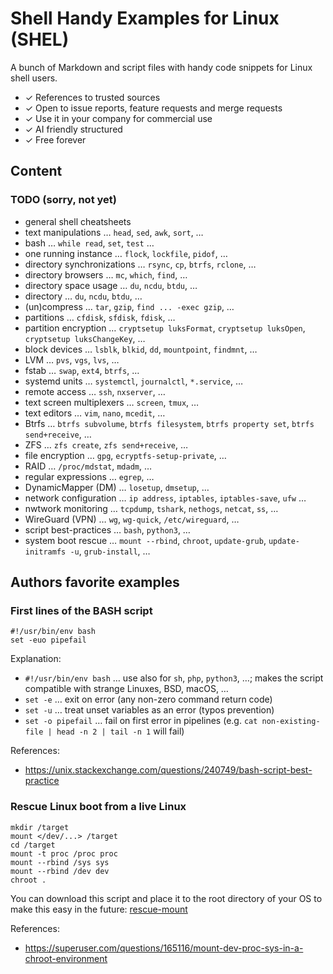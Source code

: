 # Shell Handy Examples for Linux (SHEL)

A bunch of Markdown and script files with handy code snippets for Linux shell users.

* ✓ References to trusted sources
* ✓ Open to issue reports, feature requests and merge requests
* ✓ Use it in your company for commercial use
* ✓ AI friendly structured
* ✓ Free forever

## Content



### TODO (sorry, not yet)

* general shell cheatsheets
* text manipulations … `head`, `sed`, `awk`, `sort`, …
* bash … `while read`, `set`, `test` …
* one running instance … `flock`, `lockfile`, `pidof`, …
* directory synchronizations … `rsync`, `cp`, `btrfs`, `rclone`, …
* directory browsers … `mc`, `which`, `find`, …
* directory space usage … `du`, `ncdu`, `btdu`, …
* directory … `du`, `ncdu`, `btdu`, …
* (un)compress … `tar`, `gzip`, `find ... -exec gzip`, …
* partitions … `cfdisk`, `sfdisk`, `fdisk`, …
* partition encryption … `cryptsetup luksFormat`, `cryptsetup luksOpen`, `cryptsetup luksChangeKey`, …
* block devices … `lsblk`, `blkid`, `dd`, `mountpoint`, `findmnt`, …
* LVM … `pvs`, `vgs`, `lvs`, …
* fstab … `swap`, `ext4`, `btrfs`, …
* systemd units … `systemctl`, `journalctl`, `*.service`, …
* remote access … `ssh`, `nxserver`, …
* text screen multiplexers … `screen`, `tmux`, …
* text editors … `vim`, `nano`, `mcedit`, …
* Btrfs … `btrfs subvolume`, `btrfs filesystem`,  `btrfs property set`, `btrfs send+receive`, …
* ZFS … `zfs create`, `zfs send+receive`, …
* file encryption … `gpg`, `ecryptfs-setup-private`, …
* RAID … `/proc/mdstat`, `mdadm`, …
* regular expressions … `egrep`, …
* DynamicMapper (DM) … `losetup`, `dmsetup`, …
* network configuration … `ip address`, `iptables`, `iptables-save`, `ufw` …
* nwtwork monitoring … `tcpdump`, `tshark`, `nethogs`, `netcat`, `ss`, …
* WireGuard (VPN) … `wg`, `wg-quick`, `/etc/wireguard`, …
* script best-practices … `bash`, `python3`, …
* system boot rescue … `mount --rbind`, `chroot`, `update-grub`, `update-initramfs -u`, `grub-install`, …

## Authors favorite examples

### First lines of the BASH script

```shell
#!/usr/bin/env bash
set -euo pipefail
```

Explanation:
* `#!/usr/bin/env bash` … use also for `sh`, `php`, `python3`, …; makes the script compatible with strange Linuxes, BSD, macOS, …
* `set -e` … exit on error (any non-zero command return code)
* `set -u` … treat unset variables as an error (typos prevention)
* `set -o pipefail` … fail on first error in pipelines (e.g. `cat non-existing-file | head -n 2 | tail -n 1` will fail)

References:
* https://unix.stackexchange.com/questions/240749/bash-script-best-practice

### Rescue Linux boot from a live Linux

```shell
mkdir /target
mount </dev/...> /target
cd /target
mount -t proc /proc proc
mount --rbind /sys sys
mount --rbind /dev dev
chroot .
```

You can download this script and place it to the root directory of your OS to make this easy in the future: [rescue-mount](scripts/rescue-mount)


References:
* https://superuser.com/questions/165116/mount-dev-proc-sys-in-a-chroot-environment

